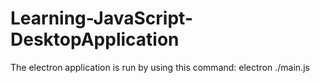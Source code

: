 # Learning-JavaScript-DesktopApplication

The electron application is run by using this command: electron ./main.js